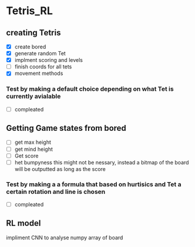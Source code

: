 # Tetris_RL

## creating Tetris
- [x] create bored
- [X] generate random Tet 
- [X] implment scoring and levels 
- [ ] finish coords for all tets
- [X] movement methods
### Test by making a default choice depending on what Tet is currently avialable 
- [ ] compleated

## Getting Game states from bored 
- [ ] get max height
- [ ] get mind height
- [ ] Get score 
- [ ] het bumpyness 
this might not be nessary, instead a bitmap of the board will be outputted as long as the score 

### Test by making a a formula that based on hurtisics and Tet a certain rotation and line is chosen
- [ ] compleated

## RL model
impliment CNN to analyse numpy array of board 

